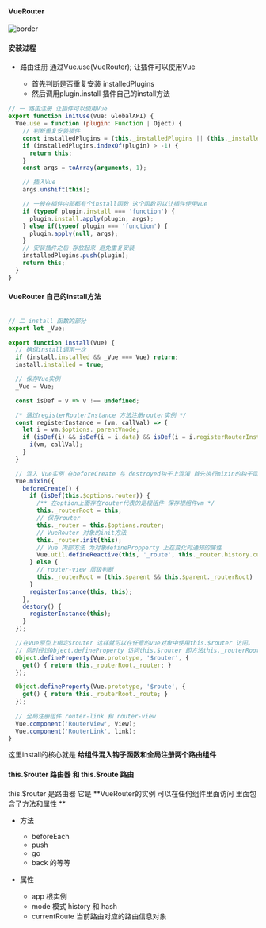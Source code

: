 #### VueRouter

![border](https://user-gold-cdn.xitu.io/2018/7/27/164da511aeec01c9?imageslim)



#### 安装过程

* 路由注册 通过Vue.use(VueRouter); 让插件可以使用Vue 

  * 首先判断是否重复安装 installedPlugins 
  * 然后调用plugin.install  插件自己的install方法






```javascript
// 一 路由注册 让插件可以使用Vue
export function initUse(Vue: GlobalAPI) {
  Vue.use = function (plugin: Function | Oject) {
    // 判断重复安装插件
    const installedPlugins = (this._installedPlugins || (this._installedPlugins = []));
    if (installedPlugins.indexOf(plugin) > -1) {
      return this;
    }
    const args = toArray(arguments, 1);

    // 插入Vue
    args.unshift(this);

    // 一般在插件内部都有个install函数 这个函数可以让插件使用Vue
    if (typeof plugin.install === 'function') {
      plugin.install.apply(plugin, args);
    } else if(typeof plugin === 'function') {
      plugin.apply(null, args);
    }
    // 安装插件之后 存放起来 避免重复安装
    installedPlugins.push(plugin);
    return this;
  }
}
```



#### VueRouter 自己的install方法

```javascript

// 二 install 函数的部分
export let _Vue;

export function install(Vue) {
  // 确保install调用一次
  if (install.installed && _Vue === Vue) return;
  install.installed = true;

  // 保存Vue实例
  _Vue = Vue;

  const isDef = v => v !== undefined;

  /* 通过registerRouterInstance 方法注册router实例 */
  const registerInstance = (vm, callVal) => {
    let i = vm.$options._parentVnode;
    if (isDef(i) && isDef(i = i.data) && isDef(i = i.registerRouterInstance)) {
      i(vm, callVal);
    }
  }

  // 混入 Vue实例 在beforeCreate 与 destroyed钩子上混淆 首先执行mixin的钩子函数
  Vue.mixin({
    beforeCreate() {
      if (isDef(this.$options.router)) {
        /** 在option上面存在router代表的是根组件 保存根组件vm */
        this._routerRoot = this;
        // 保存router
        this._router = this.$options.router;
        // VueRouter 对象的init方法
        this._router.init(this);
        // Vue 内部方法 为对象definePropperty 上在变化时通知的属性
        Vue.util.defineReactive(this, '_route', this._router.history.current);
      } else {
        // router-view 层级判断
        this._routerRoot = (this.$parent && this.$parent._routerRoot) || this;
      }
      registerInstance(this, this);
    },
    destory() {
      registerInstance(this);
    }
  });

  //在Vue原型上绑定$router 这样就可以在任意的vue对象中使用this.$router 访问。
  // 同时经过Object.defineProperty 访问this.$router 即方法this._routerRoot._router
  Object.defineProperty(Vue.prototype, '$router', {
    get() { return this._routerRoot._router; }
  });

  Object.defineProperty(Vue.prototype, '$route', {
    get() { return this._routerRoot._route; }
  });   
    
  // 全局注册组件 router-link 和 router-view
  Vue.component('RouterView', View);
  Vue.component('RouterLink', link);
}

```



这里install的核心就是 **给组件混入钩子函数和全局注册两个路由组件**



#### this.$router 路由器 和 this.\$route 路由

this.$router 是路由器 它是 **VueRouter的实例 可以在任何组件里面访问 里面包含了方法和属性 **

* 方法 

  * beforeEach
  * push
  * go
  * back 的等等

* 属性

  * app 根实例
  * mode 模式 history 和 hash
  * currentRoute  当前路由对应的路由信息对象
